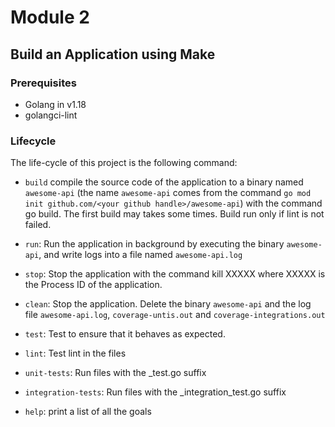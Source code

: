 # Module 2

## Build an Application using Make

### Prerequisites
* Golang in v1.18
* golangci-lint

### Lifecycle
The life-cycle of this project is the following command:

* ```build```  compile the source code of the application to a binary named ```awesome-api``` (the name ```awesome-api``` comes from the command ```go mod init github.com/<your github handle>/awesome-api```) with the command go build. The first build may takes some times. Build run only if lint is not failed.

* ```run```: Run the application in background by executing the binary ```awesome-api```, and write logs into a file named ```awesome-api.log```

* ```stop```: Stop the application with the command kill XXXXX where XXXXX is the Process ID of the application.

* ```clean```: Stop the application. Delete the binary ```awesome-api``` and the log file ```awesome-api.log```, ```coverage-untis.out``` and ```coverage-integrations.out```

* ```test```: Test to ensure that it behaves as expected.

* ```lint```: Test lint in the files

* ```unit-tests```: Run files with the _test.go suffix

* ```integration-tests```: Run files with the _integration_test.go suffix

* ```help```: print a list of all the goals
